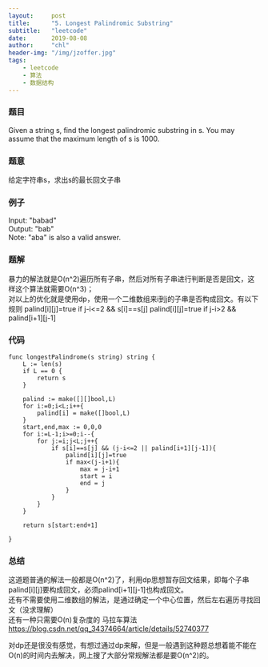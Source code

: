 ```yaml
---
layout:     post
title:      "5. Longest Palindromic Substring"
subtitle:   "leetcode"
date:       2019-08-08
author:     "chl"
header-img: "/img/jzoffer.jpg"
tags:
    - leetcode
    - 算法
    - 数据结构
--- 
```


### 题目
Given a string s, find the longest palindromic substring in s. You may assume that the maximum length of s is 1000.

### 题意
给定字符串s，求出s的最长回文子串

### 例子  
Input: "babad"  
Output: "bab"  
Note: "aba" is also a valid answer.

### 题解
暴力的解法就是O(n^2)遍历所有子串，然后对所有子串进行判断是否是回文，这样这个算法就需要O(n^3)；  
对以上的优化就是使用dp，使用一个二维数组来i到j的子串是否构成回文。有以下规则
palind[i][j]=true   if j-i<=2 && s[i]==s[j]
palind[i][j]=true   if j-i>2 && palind[i+1][j-1]

### 代码

```
func longestPalindrome(s string) string {
    L := len(s)
    if L == 0 {
        return s
    }
    
    palind := make([][]bool,L)
    for i:=0;i<L;i++{
        palind[i] = make([]bool,L)
    }
    start,end,max := 0,0,0
    for i:=L-1;i>=0;i--{
        for j:=i;j<L;j++{
            if s[i]==s[j] && (j-i<=2 || palind[i+1][j-1]){
                palind[i][j]=true
                if max<(j-i+1){
                    max = j-i+1
                    start = i
                    end = j
                }
            }
        }
    }
    
    return s[start:end+1]
    
}
```
### 总结
这道题普通的解法一般都是O(n^2)了，利用dp思想暂存回文结果，即每个子串palind[i][j]要构成回文，必须palind[i+1][j-1]也构成回文。  
还有不需要使用二维数组的解法，是通过确定一个中心位置，然后左右遍历寻找回文（没求理解）  
还有一种只需要O(n)复杂度的 马拉车算法
https://blog.csdn.net/qq_34374664/article/details/52740377

对dp还是很没有感觉，有想过通过dp来解，但是一般遇到这种题总想着能不能在O(n)的时间内去解决，网上搜了大部分常规解法都是要O(n^2)的。
